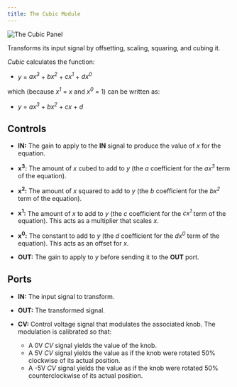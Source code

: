 ```yaml
---
title: The Cubic Module
---
```

<img class="panel" src="panel.svg" alt="The Cubic Panel" />

Transforms its input signal by offsetting, scaling, squaring, and cubing it.

*Cubic* calculates the function:

- *y* = *ax<sup>3</sup>* + *bx<sup>2</sup>* + *cx<sup>1</sup>* + *dx<sup>0</sup>*

which
(because *x<sup>1</sup>* = *x* and *x<sup>0</sup>* = 1)
can be written as:

- *y* = *ax<sup>3</sup>* + *bx<sup>2</sup>* + *cx* + *d*

## Controls
- **IN:**
    The gain to apply to the **IN** signal
    to produce the value of *x* for the equation.

- **x<sup>3</sup>:**
    The amount of *x* cubed to add to *y*
    (the *a* coefficient for the *ax<sup>3</sup>* term of the equation).

- **x<sup>2</sup>:**
    The amount of *x* squared to add to *y*
    (the *b* coefficient for the *bx<sup>2</sup>* term of the equation).

- **x<sup>1</sup>:**
    The amount of *x* to add to *y*
    (the *c* coefficient for the *cx<sup>1</sup>* term of the equation).
    This acts as a multiplier that scales *x*.

- **x<sup>0</sup>:**
    The constant to add to *y*
    (the *d* coefficient for the *dx<sup>0</sup>* term of the equation).
    This acts as an offset for *x*.

- **OUT:**
    The gain to apply to *y*
    before sending it to the **OUT** port.

## Ports
- **IN:**
    The input signal to transform.

- **OUT:**
    The transformed signal.

- **CV:**
    Control voltage signal that modulates the associated knob.
    The modulation is calibrated so that:
    - A 0V _CV_ signal yields the value of the knob.
    - A 5V _CV_ signal yields the value
        as if the knob were rotated 50%
        clockwise
        of its actual position.
    - A -5V _CV_ signal yields the value
        as if the knob were rotated 50%
        counterclockwise
        of its actual position.
